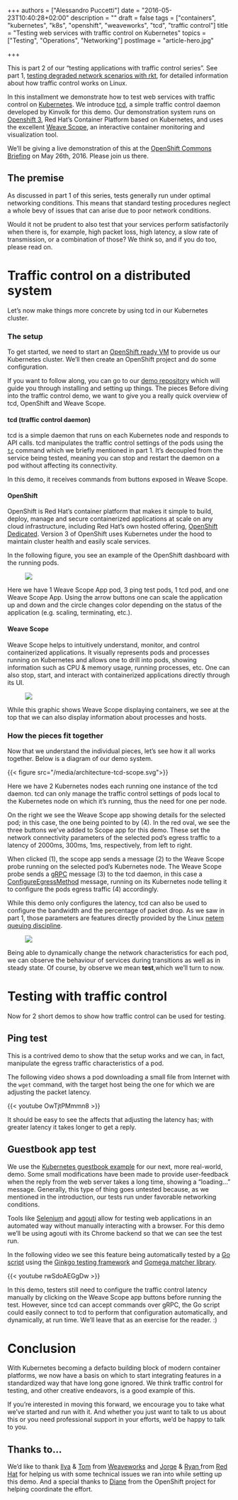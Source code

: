 +++
authors = ["Alessandro Puccetti"]
date = "2016-05-23T10:40:28+02:00"
description = ""
draft = false
tags = ["containers", "kubernetes", "k8s", "openshift", "weaveworks", "tcd", "traffic control"]
title = "Testing web services with traffic control on Kubernetes"
topics = ["Testing", "Operations", "Networking"]
postImage =  "article-hero.jpg"

+++

This is part 2 of our “testing applications with traffic control series”. See part 1, [testing degraded network scenarios with rkt](https://kinvolk.io/blog/2016/02/testing-degraded-network-scenarios-with-rkt/), for detailed information about how traffic control works on Linux.

In this installment we demonstrate how to test web services with traffic control on [Kubernetes](http://kubernetes.io/). We introduce [tcd](https://github.com/kinvolk/tcd), a simple traffic control daemon developed by Kinvolk for this demo. Our demonstration system runs on [Openshift 3](https://www.openshift.com/), Red Hat’s Container Platform based on Kubernetes, and uses the excellent [Weave Scope](https://www.weave.works/products/weave-scope/), an interactive container monitoring and visualization tool.

We’ll be giving a live demonstration of this at the [OpenShift Commons Briefing](https://commons.openshift.org/briefings.html) on May 26th, 2016. Please join us there.

## The premise
As discussed in part 1 of this series, tests generally run under optimal networking conditions. This means that standard testing procedures neglect a whole bevy of issues that can arise due to poor network conditions.

Would it not be prudent to also test that your services perform satisfactorily when there is, for example, high packet loss, high latency, a slow rate of transmission, or a combination of those? We think so, and if you do too, please read on.

# Traffic control on a distributed system
Let’s now make things more concrete by using tcd in our Kubernetes cluster.

### The setup
To get started, we need to start an [OpenShift ready VM](https://github.com/kinvolk/openshift-evangelists-vagrant-origin) to provide us our Kubernetes cluster. We’ll then create an OpenShift project and do some configuration.

If you want to follow along, you can go to our [demo repository](https://github.com/kinvolk/demo) which will guide you through installing and setting up things.
The pieces
Before diving into the traffic control demo, we want to give you a really quick overview of tcd, OpenShift and Weave Scope.

#### tcd (traffic control daemon)
tcd is a simple daemon that runs on each Kubernetes node and responds to API calls. tcd manipulates the traffic control settings of the pods using the [```tc```](http://man7.org/linux/man-pages/man8/tc.8.html) command which we briefly mentioned in part 1. It’s decoupled from the service being tested, meaning you can stop and restart the daemon on a pod without affecting its connectivity.

In this demo, it receives commands from buttons exposed in Weave Scope.

#### OpenShift
OpenShift is Red Hat’s container platform that makes it simple to build, deploy, manage and secure containerized applications at scale on any cloud infrastructure, including Red Hat’s own hosted offering, [OpenShift Dedicated](https://www.openshift.com/dedicated/). Version 3 of OpenShift uses Kubernetes under the hood to maintain cluster health and easily scale services.

In the following figure, you see an example of the OpenShift dashboard with the running pods.

<figure class="img-fluid">
	<img src="/media/openshift_ui.png" class="img-fluid">
</figure>

Here we have 1 Weave Scope App pod, 3 ping test pods, 1 tcd pod, and one Weave Scope App. Using the arrow buttons one can scale the application up and down and the circle changes color depending on the status of the application (e.g. scaling, terminating, etc.).

#### Weave Scope
Weave Scope helps to intuitively understand, monitor, and control containerized applications. It visually represents pods and processes running on Kubernetes and allows one to drill into pods, showing information such as CPU & memory usage, running processes, etc. One can also stop, start, and interact with containerized applications directly through its UI.

<figure class="img-fluid">
	<img src="/media/weave_scope_ui_ping.png" class="img-fluid">
</figure>

While this graphic shows Weave Scope displaying containers, we see at the top that we can also display information about processes and hosts.

### How the pieces fit together
Now that we understand the individual pieces, let’s see how it all works together. Below is a diagram of our demo system.

{{< figure src="/media/architecture-tcd-scope.svg">}}

Here we have 2 Kubernetes nodes each running one instance of the tcd daemon. tcd can only manage the traffic control settings of pods local to the Kubernetes node on which it’s running, thus the need for one per node.

On the right we see the Weave Scope app showing details for the selected pod; in this case, the one being pointed to by (4). In the red oval, we see the three buttons we’ve added to Scope app for this demo. These set the network connectivity parameters of the selected pod’s egress traffic to a latency of 2000ms, 300ms, 1ms, respectively, from left to right.

When clicked (1), the scope app sends a message (2) to the Weave Scope probe running on the selected pod’s Kubernetes node. The Weave Scope probe sends a [gRPC](http://www.grpc.io/) message (3) to the tcd daemon, in this case a [ConfigureEgressMethod](https://github.com/kinvolk/tcd/blob/master/api/service.proto#L41) message, running on its Kubernetes node telling it to configure the pods egress traffic (4) accordingly.

While this demo only configures the latency, tcd can also be used to configure the bandwidth and the percentage of packet drop. As we saw in part 1, those parameters are features directly provided by the Linux [netem queuing discipline](http://www.linuxfoundation.org/collaborate/workgroups/networking/netem).

<figure class="img-fluid">
	<img src="/media/netem.png" class="img-fluid">
</figure>

Being able to dynamically change the network characteristics for each pod, we can observe the behaviour of services during transitions as well as in steady state. Of course, by observe we mean **test**,which we’ll turn to now.


# Testing with traffic control

Now for 2 short demos to show how traffic control can be used for testing. 

## Ping test
This is a contrived demo to show that the setup works and we can, in fact, manipulate the egress traffic characteristics of a pod.

The following video shows a pod downloading a small file from Internet with the ```wget``` command, with the target host being the one for which we are adjusting the packet latency.

{{< youtube OwTjtPMmmn8 >}}

It should be easy to see the affects that adjusting the latency has; with greater latency it takes longer to get a reply.

## Guestbook app test
We use the [Kubernetes guestbook example](https://github.com/kubernetes/kubernetes/tree/master/examples/guestbook) for our next, more real-world, demo. Some small modifications have been made to provide user-feedback when the reply from the web server takes a long time, showing a “loading…” message. Generally, this type of thing goes untested because, as we mentioned in the introduction, our tests run under favorable networking conditions.

Tools like [Selenium](http://www.seleniumhq.org/) and [agouti](https://godoc.org/github.com/sclevine/agouti) allow for testing web applications in an automated way without manually interacting with a browser. For this demo we’ll be using agouti with its Chrome backend so that we can see the test run.

In the following video we see this feature being automatically tested by a [Go script](https://github.com/kinvolk/demo/tree/master/traffic-control-k8s/potato-test) using the [Ginkgo testing framework](https://onsi.github.io/ginkgo/) and [Gomega matcher library](https://onsi.github.io/gomega/).

{{< youtube rwSdoAEGgDw >}}

In this demo, testers still need to configure the traffic control latency manually by clicking on the Weave Scope app buttons before running the test. However, since tcd can accept commands over gRPC, the Go script could easily connect to tcd to perform that configuration automatically, and dynamically, at run time. We’ll leave that as an exercise for the reader. :)

# Conclusion
With Kubernetes becoming a defacto building block of modern container platforms, we now have a basis on which to start integrating features in a standardized way that have long gone ignored. We think traffic control for testing, and other creative endeavors, is a good example of this.

If you’re interested in moving this forward, we encourage you to take what we’ve started and run with it. And whether you just want to talk to us about this or you need professional support in your efforts, we’d be happy to talk to you.


## Thanks to...
We’d like to thank [Ilya](https://github.com/errordeveloper) & [Tom](https://twitter.com/tom_wilkie) from [Weaveworks](https://www.weave.works/) and [
Jorge](https://twitter.com/@UnPOUcoDe) & [Ryan
](https://twitter.com/ryanj) from [Red Hat](https://www.redhat.com) for helping us with some technical issues we ran into while setting up this demo. And a special thanks to [Diane](https://twitter.com/pythondj) from the OpenShift project for helping coordinate the effort.


